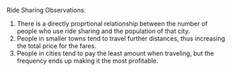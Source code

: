Ride Sharing Observations:

1. There is a directly proprtional relationship between the number of people who use ride sharing and the population of that city.
2. People in smaller towns tend to travel further distances, thus increasing the total price for the fares.
3. People in cities tend to pay the least amount when traveling, but the frequency ends up making it the most profitable.